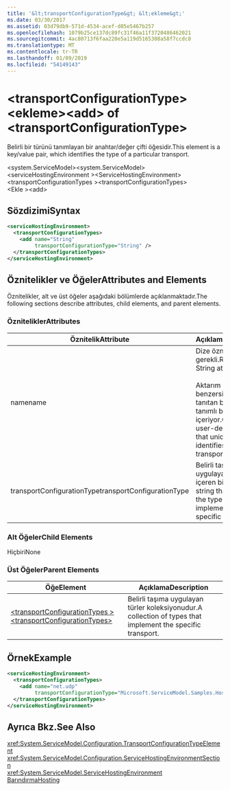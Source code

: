 ```yaml
---
title: '&lt;transportConfigurationType&gt; &lt;ekleme&gt;'
ms.date: 03/30/2017
ms.assetid: 03d79db9-571d-4534-acef-d05e5467b257
ms.openlocfilehash: 1079b25ce137dc89fc31f46a11f3720486462021
ms.sourcegitcommit: 4ac80713f6faa220e5a119d5165308a58f7ccdc8
ms.translationtype: MT
ms.contentlocale: tr-TR
ms.lasthandoff: 01/09/2019
ms.locfileid: "54149143"
---
```

# <a name="ltaddgt-of-lttransportconfigurationtypegt"></a><span data-ttu-id="79a44-102">&lt;transportConfigurationType&gt; &lt;ekleme&gt;</span><span class="sxs-lookup"><span data-stu-id="79a44-102">&lt;add&gt; of &lt;transportConfigurationType&gt;</span></span>
<span data-ttu-id="79a44-103">Belirli bir türünü tanımlayan bir anahtar/değer çifti öğesidir.</span><span class="sxs-lookup"><span data-stu-id="79a44-103">This element is a key/value pair, which identifies the type of a particular transport.</span></span>  
  
 <span data-ttu-id="79a44-104">\<system.ServiceModel></span><span class="sxs-lookup"><span data-stu-id="79a44-104">\<system.ServiceModel></span></span>  
<span data-ttu-id="79a44-105">\<serviceHostingEnvironment ></span><span class="sxs-lookup"><span data-stu-id="79a44-105">\<ServiceHostingEnvironment></span></span>  
<span data-ttu-id="79a44-106">\<transportConfigurationTypes ></span><span class="sxs-lookup"><span data-stu-id="79a44-106">\<transportConfigurationTypes></span></span>  
<span data-ttu-id="79a44-107">\<Ekle ></span><span class="sxs-lookup"><span data-stu-id="79a44-107">\<add></span></span>  
  
## <a name="syntax"></a><span data-ttu-id="79a44-108">Sözdizimi</span><span class="sxs-lookup"><span data-stu-id="79a44-108">Syntax</span></span>  
  
```xml  
<serviceHostingEnvironment>
  <transportConfigurationTypes>
    <add name="String"
         transportConfigurationType="String" />
  </transportConfigurationTypes>
</serviceHostingEnvironment>
```  
  
## <a name="attributes-and-elements"></a><span data-ttu-id="79a44-109">Öznitelikler ve Öğeler</span><span class="sxs-lookup"><span data-stu-id="79a44-109">Attributes and Elements</span></span>  
 <span data-ttu-id="79a44-110">Öznitelikler, alt ve üst öğeler aşağıdaki bölümlerde açıklanmaktadır.</span><span class="sxs-lookup"><span data-stu-id="79a44-110">The following sections describe attributes, child elements, and parent elements.</span></span>  
  
### <a name="attributes"></a><span data-ttu-id="79a44-111">Öznitelikler</span><span class="sxs-lookup"><span data-stu-id="79a44-111">Attributes</span></span>  
  
|<span data-ttu-id="79a44-112">Öznitelik</span><span class="sxs-lookup"><span data-stu-id="79a44-112">Attribute</span></span>|<span data-ttu-id="79a44-113">Açıklama</span><span class="sxs-lookup"><span data-stu-id="79a44-113">Description</span></span>|  
|---------------|-----------------|  
|<span data-ttu-id="79a44-114">name</span><span class="sxs-lookup"><span data-stu-id="79a44-114">name</span></span>|<span data-ttu-id="79a44-115">Dize özniteliği gerekli.</span><span class="sxs-lookup"><span data-stu-id="79a44-115">Required String attribute.</span></span><br /><br /> <span data-ttu-id="79a44-116">Aktarım Türü benzersiz olarak tanıtan bir kullanıcı tanımlı bir anahtar içeriyor.</span><span class="sxs-lookup"><span data-stu-id="79a44-116">Contains a user-defined key that uniquely identifies the transport type.</span></span>|  
|<span data-ttu-id="79a44-117">transportConfigurationType</span><span class="sxs-lookup"><span data-stu-id="79a44-117">transportConfigurationType</span></span>|<span data-ttu-id="79a44-118">Belirli taşıma uygulayan türü içeren bir dize.</span><span class="sxs-lookup"><span data-stu-id="79a44-118">A string that contains the type that implements the specific transport.</span></span>|  
  
### <a name="child-elements"></a><span data-ttu-id="79a44-119">Alt Öğeler</span><span class="sxs-lookup"><span data-stu-id="79a44-119">Child Elements</span></span>  
 <span data-ttu-id="79a44-120">Hiçbiri</span><span class="sxs-lookup"><span data-stu-id="79a44-120">None</span></span>  
  
### <a name="parent-elements"></a><span data-ttu-id="79a44-121">Üst Öğeler</span><span class="sxs-lookup"><span data-stu-id="79a44-121">Parent Elements</span></span>  
  
|<span data-ttu-id="79a44-122">Öğe</span><span class="sxs-lookup"><span data-stu-id="79a44-122">Element</span></span>|<span data-ttu-id="79a44-123">Açıklama</span><span class="sxs-lookup"><span data-stu-id="79a44-123">Description</span></span>|  
|-------------|-----------------|  
|[<span data-ttu-id="79a44-124">\<transportConfigurationTypes ></span><span class="sxs-lookup"><span data-stu-id="79a44-124">\<transportConfigurationTypes></span></span>](../../../../../docs/framework/configure-apps/file-schema/wcf/transportconfigurationtypes.md)|<span data-ttu-id="79a44-125">Belirli taşıma uygulayan türler koleksiyonudur.</span><span class="sxs-lookup"><span data-stu-id="79a44-125">A collection of types that implement the specific transport.</span></span>|  
  
## <a name="example"></a><span data-ttu-id="79a44-126">Örnek</span><span class="sxs-lookup"><span data-stu-id="79a44-126">Example</span></span>  
  
```xml  
<serviceHostingEnvironment>
  <transportConfigurationTypes>
    <add name="net.udp"
         transportConfigurationType="Microsoft.ServiceModel.Samples.Hosting.HostedUdpTransportConfiguration, UdpActivation, Version=1.0.0.0, Culture=neutral, PublicKeyToken=6fa904d2da1848d6" />
  </transportConfigurationTypes>
</serviceHostingEnvironment>
```  
  
## <a name="see-also"></a><span data-ttu-id="79a44-127">Ayrıca Bkz.</span><span class="sxs-lookup"><span data-stu-id="79a44-127">See Also</span></span>  
 <xref:System.ServiceModel.Configuration.TransportConfigurationTypeElement>  
 <xref:System.ServiceModel.Configuration.ServiceHostingEnvironmentSection>  
 <xref:System.ServiceModel.ServiceHostingEnvironment>  
 [<span data-ttu-id="79a44-128">Barındırma</span><span class="sxs-lookup"><span data-stu-id="79a44-128">Hosting</span></span>](../../../../../docs/framework/wcf/feature-details/hosting.md)

